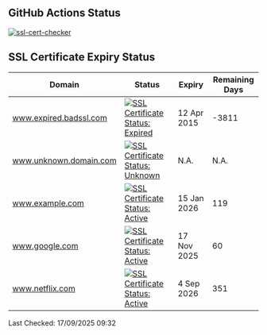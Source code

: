 ## GitHub Actions Status
[![ssl-cert-checker](https://github.com/owxiang/ssl-cert-checker/actions/workflows/ssl-cert-checker.yml/badge.svg?branch=main)](https://github.com/owxiang/ssl-cert-checker/actions/workflows/ssl-cert-checker.yml)
## SSL Certificate Expiry Status
<!-- prettier-ignore -->
| Domain | Status | Expiry | Remaining Days |
|--------|--------|--------|----------------|
| www.expired.badssl.com | [![SSL Certificate Status: Expired](https://img.shields.io/badge/Expired-red.svg)](expired.badssl.com) | 12 Apr 2015 | -3811 |
| www.unknown.domain.com | [![SSL Certificate Status: Unknown](https://img.shields.io/badge/Unknown-lightgrey.svg)](unknown.domain.com) | N.A. | N.A. |
| www.example.com | [![SSL Certificate Status: Active](https://img.shields.io/badge/Active-brightgreen.svg)](example.com) | 15 Jan 2026 | 119 |
| www.google.com | [![SSL Certificate Status: Active](https://img.shields.io/badge/Active-brightgreen.svg)](google.com) | 17 Nov 2025 | 60 |
| www.netflix.com | [![SSL Certificate Status: Active](https://img.shields.io/badge/Active-brightgreen.svg)](netflix.com) | 4 Sep 2026 | 351 |

Last Checked: 17/09/2025 09:32
